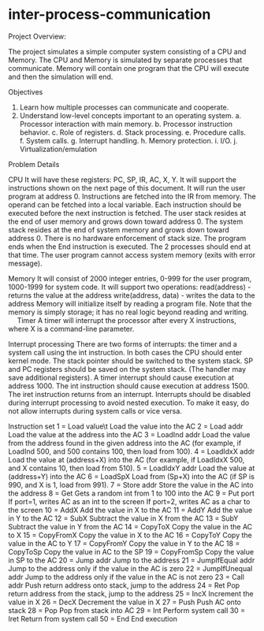 # inter-process-communication

Project Overview:

The project simulates a simple computer system consisting of a CPU and Memory.
The CPU and Memory is simulated by separate processes that communicate.
Memory will contain one program that the CPU will execute and then the simulation will end.

Objectives

1)	Learn how multiple processes can communicate and cooperate.
2)	Understand low-level concepts important to an operating system. 
a.	Processor interaction with main memory.
b.	Processor instruction behavior.
c.	Role of registers.
d.	Stack processing.
e.	Procedure calls.	
f.	System calls.
g.	Interrupt handling.
h.	Memory protection.
i.	I/O.
j.	Virtualization/emulation

Problem Details

CPU
   It will have these registers:  PC, SP, IR, AC, X, Y.
   It will support the instructions shown on the next page of this document.
   It will run the user program at address 0.
   Instructions are fetched into the IR from memory.  The operand can be fetched into a local variable.
   Each instruction should be executed before the next instruction is fetched.
   The user stack resides at the end of user memory and grows down toward address 0.
   The system stack resides at the end of system memory and grows down toward address 0.
   There is no hardware enforcement of stack size.
   The program ends when the End instruction is executed.  The 2 processes should end at that time.
   The user program cannot access system memory (exits with error message).
   
Memory
   It will consist of 2000 integer entries, 0-999 for the user program, 1000-1999 for system code.
   It will support two operations:
       read(address) -  returns the value at the address
       write(address, data) - writes the data to the address
   Memory will initialize itself by reading a program file.
   Note that the memory is simply storage; it has no real logic beyond reading and writing.
 
   Timer
     A timer will interrupt the processor after every X instructions, where X is a command-line parameter.

   Interrupt processing
     There are two forms of interrupts:  the timer and a system call using the int instruction.
     In both cases the CPU should enter kernel mode.
     The stack pointer should be switched to the system stack.
     SP and PC registers should be saved on the system stack.  (The handler may save additional registers). 
     A timer interrupt should cause execution at address 1000.
     The int instruction should cause execution at address 1500.
     The iret instruction returns from an interrupt.
     Interrupts should be disabled during interrupt processing to avoid nested execution.
     To make it easy, do not allow interrupts during system calls or vice versa.

 Instruction set
    1 = Load value\t		      Load the value into the AC
    2 = Load addr		        Load the value at the address into the AC
    3 = LoadInd addr	      Load the value from the address found in the given address into the AC
                            (for example, if LoadInd 500, and 500 contains 100, then load from 100).
    4 = LoadIdxX addr	      Load the value at (address+X) into the AC
                            (for example, if LoadIdxX 500, and X contains 10, then load from 510).
    5 = LoadIdxY addr	      Load the value at (address+Y) into the AC
    6 = LoadSpX		          Load from (Sp+X) into the AC (if SP is 990, and X is 1, load from 991).
    7 = Store addr		      Store the value in the AC into the address
    8 = Get			            Gets a random int from 1 to 100 into the AC
    9 = Put port		        If port=1, writes AC as an int to the screen
                            If port=2, writes AC as a char to the screen
    10 = AddX		            Add the value in X to the AC
    11 = AddY		            Add the value in Y to the AC
    12 = SubX		            Subtract the value in X from the AC
    13 = SubY               Subtract the value in Y from the AC
    14 = CopyToX            Copy the value in the AC to X
    15 = CopyFromX          Copy the value in X to the AC
    16 = CopyToY            Copy the value in the AC to Y
    17 = CopyFromY          Copy the value in Y to the AC
    18 = CopyToSp           Copy the value in AC to the SP
    19 = CopyFromSp         Copy the value in SP to the AC 
    20 = Jump addr          Jump to the address
    21 = JumpIfEqual addr   Jump to the address only if the value in the AC is zero
    22 = JumpIfUnequal addr Jump to the address only if the value in the AC is not zero
    23 = Call addr          Push return address onto stack, jump to the address
    24 = Ret                Pop return address from the stack, jump to the address
    25 = IncX               Increment the value in X
    26 = DecX               Decrement the value in X
    27 = Push               Push AC onto stack
    28 = Pop                Pop from stack into AC
    29 = Int                Perform system call
    30 = Iret               Return from system call
    50 = End                End execution

  
